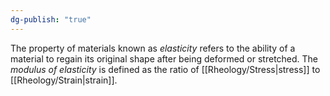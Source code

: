 ```yaml
---
dg-publish: "true"
---
```

The property of materials known as *elasticity* refers to the ability of a material to regain its original shape after being deformed or stretched.
The *modulus of elasticity* is defined as the ratio of [[Rheology/Stress|stress]] to [[Rheology/Strain|strain]]. 
️